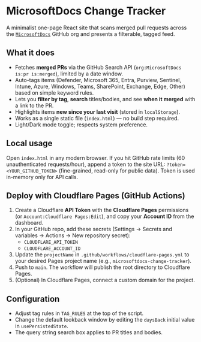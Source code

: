 # MicrosoftDocs Change Tracker

A minimalist one-page React site that scans merged pull requests across the [`MicrosoftDocs`](https://github.com/orgs/MicrosoftDocs/repositories) GitHub org and presents a filterable, tagged feed.

## What it does
- Fetches **merged PRs** via the GitHub Search API (`org:MicrosoftDocs is:pr is:merged`), limited by a date window.
- Auto-tags items (Defender, Microsoft 365, Entra, Purview, Sentinel, Intune, Azure, Windows, Teams, SharePoint, Exchange, Edge, Other) based on simple keyword rules.
- Lets you **filter by tag**, **search** titles/bodies, and see **when it merged** with a link to the PR.
- Highlights items **new since your last visit** (stored in `localStorage`).
- Works as a single static file (`index.html`) — no build step required.
- Light/Dark mode toggle; respects system preference.

## Local usage
Open `index.html` in any modern browser. If you hit GitHub rate limits (60 unauthenticated requests/hour), append a token to the site URL:
`?token=<YOUR_GITHUB_TOKEN>` (fine-grained, read-only for public data). Token is used in-memory only for API calls.

## Deploy with Cloudflare Pages (GitHub Actions)
1. Create a Cloudflare **API Token** with the **Cloudflare Pages** permissions (or `Account:Cloudflare Pages:Edit`), and copy your **Account ID** from the dashboard.
2. In your GitHub repo, add these secrets (Settings → Secrets and variables → Actions → New repository secret):
   - `CLOUDFLARE_API_TOKEN`
   - `CLOUDFLARE_ACCOUNT_ID`
3. Update the `projectName` in `.github/workflows/cloudflare-pages.yml` to your desired Pages project name (e.g., `microsoftdocs-change-tracker`).
4. Push to `main`. The workflow will publish the root directory to Cloudflare Pages.
5. (Optional) In Cloudflare Pages, connect a custom domain for the project.

## Configuration
- Adjust tag rules in `TAG_RULES` at the top of the script.
- Change the default lookback window by editing the `daysBack` initial value in `usePersistedState`.
- The query string search box applies to PR titles and bodies.
